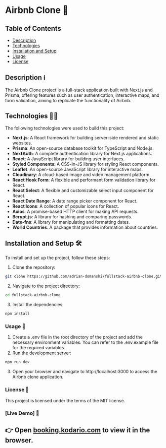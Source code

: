 # Airbnb Clone 🏨

## Table of Contents

- [Description](#description)
- [Technologies](#technologies)
- [Installation and Setup](#installation-and-setup)
- [Usage](#usage)
- [License](#license)

## Description ℹ️

The Airbnb Clone project is a full-stack application built with Next.js and Prisma, offering features such as user authentication, interactive maps, and form validation, aiming to replicate the functionality of Airbnb.

## Technologies 👨‍💻

The following technologies were used to build this project:

- **Next.js**: A React framework for building server-side rendered and static websites.
- **Prisma**: An open-source database toolkit for TypeScript and Node.js.
- **NextAuth**: A complete authentication library for Next.js applications.
- **React**: A JavaScript library for building user interfaces.
- **Styled Components**: A CSS-in-JS library for styling React components.
- **Leaflet**: An open-source JavaScript library for interactive maps.
- **Cloudinary**: A cloud-based image and video management platform.
- **React Hook Form**: A flexible and performant form validation library for React.
- **React Select**: A flexible and customizable select input component for React.
- **React Date Range**: A date range picker component for React.
- **React Icons**: A collection of popular icons for React.
- **Axios**: A promise-based HTTP client for making API requests.
- **Bcrypt.js**: A library for hashing and comparing passwords.
- **Date-fns**: A library for manipulating and formatting dates.
- **World Countries**: A package that provides information about countries.

## Installation and Setup 🛠️

To install and set up the project, follow these steps:

1. Clone the repository:

```bash
git clone https://github.com/adrian-domanski/fullstack-airbnb-clone.git
```
2. Navigate to the project directory:
```bash
cd fullstack-airbnb-clone
```
3. Install the dependencies:
```bash
npm install
```

### Usage 👀
1. Create a .env file in the root directory of the project and add the necessary environment variables. You can refer to the .env.example file for the required variables.
2. Run the development server:
```bash
npm run dev
```

3. Open your browser and navigate to http://localhost:3000 to access the Airbnb clone application.


### License 🪪

This project is licensed under the terms of the MIT license.

### [Live Demo] 🎉

## 👉 Open [booking.kodario.com](https://booking.kodario.com/) to view it in the browser.
